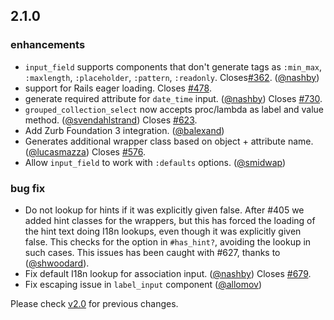 ## 2.1.0

### enhancements
  * `input_field` supports components that don't generate tags
    as `:min_max`, `:maxlength`, `:placeholder`, `:pattern`, `:readonly`.
    Closes[#362](https://github.com/plataformatec/simple_form/issues/632).
    ([@nashby](https://github.com/nashby))
  * support for Rails eager loading.
    Closes [#478](https://github.com/plataformatec/simple_form/issues/478).
  * generate required attribute for `date_time` input.
    ([@nashby](https://github.com/nashby))
    Closes [#730](https://github.com/plataformatec/simple_form/issues/730).
  * `grouped_collection_select` now accepts proc/lambda as label and value method.
    ([@svendahlstrand](https://github.com/svendahlstrand))
    Closes [#623](https://github.com/plataformatec/simple_form/issues/623).
  * Add Zurb Foundation 3 integration.
    ([@balexand](https://github.com/balexand))
  * Generates additional wrapper class based on object + attribute name.
    ([@lucasmazza](https://github.com/lucasmazza))
    Closes [#576](https://github.com/plataformatec/simple_form/issues/576).
  * Allow `input_field` to work with `:defaults` options.
    ([@smidwap](https://github.com/smidwap))

### bug fix
  * Do not lookup for hints if it was explicitly given false.
  After #405 we added hint classes for the wrappers, but this has forced the
  loading of the hint text doing I18n lookups, even though it was explicitly
  given false. This checks for the option in `#has_hint?`, avoiding the lookup
  in such cases. This issues has been caught with #627, thanks to
  ([@shwoodard](https://github.com/shwoodard)).
  * Fix default I18n lookup for association input.
  ([@nashby](https://github.com/nashby))
  Closes [#679](https://github.com/plataformatec/simple_form/issues/679).
  * Fix escaping issue in `label_input` component
  ([@allomov](https://github.com/allomov))

Please check [v2.0](https://github.com/plataformatec/simple_form/blob/v2.0/CHANGELOG.md) for previous changes.
